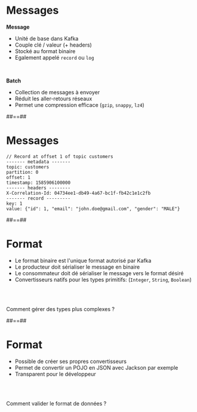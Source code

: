 <!-- .slide: -->

# Messages

**Message**

* Unité de base dans Kafka
* Couple clé / valeur (+ headers)
* Stocké au format binaire
* Egalement appelé `record` ou `log`

<br>

**Batch**

* Collection de messages à envoyer
* Réduit les aller-retours réseaux
* Permet une compression efficace (`gzip`, `snappy`, `lz4`)

##==##
<!-- .slide: class="with-code" -->

# Messages

```
// Record at offset 1 of topic customers
------- metadata -------
topic: customers
partition: 0
offset: 1
timestamp: 1585906100000
------- headers --------
X-Correlation-Id: 04734ee1-db49-4a67-bc1f-fb42c1e1c2fb
------- record ---------
key: 1
value: {"id": 1, "email": "john.doe@gmail.com", "gender": "MALE"}
```

<!-- .element: class="big-code" -->

##==##
<!-- .slide: -->

# Format

* Le format binaire est l'unique format autorisé par Kafka
* Le producteur doit sérialiser le message en binaire
* Le consommateur doit dé sérialiser le message vers le format désiré
* Convertisseurs natifs pour les types primitifs: (`Integer`, `String`, `Boolean`)

<br><br>

Comment gérer des types plus complexes ?

<!-- .element: class="center-big" -->

##==##
<!-- .slide: -->

# Format

* Possible de créer ses propres convertisseurs
* Permet de convertir un POJO en JSON avec Jackson par exemple
* Transparent pour le développeur

<br><br>

Comment valider le format de données ?

<!-- .element: class="center-big" -->

